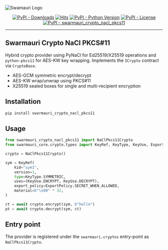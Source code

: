![Swamauri Logo](https://res.cloudinary.com/dbjmpekvl/image/upload/v1730099724/Swarmauri-logo-lockup-2048x757_hww01w.png)

<p align="center">
    <a href="https://pypi.org/project/swarmauri_crypto_nacl_pkcs11/">
        <img src="https://img.shields.io/pypi/dm/swarmauri_crypto_nacl_pkcs11" alt="PyPI - Downloads"/></a>
    <a href="https://hits.sh/github.com/swarmauri/swarmauri-sdk/tree/master/pkgs/standards/swarmauri_crypto_nacl_pkcs11/">
        <img alt="Hits" src="https://hits.sh/github.com/swarmauri/swarmauri-sdk/tree/master/pkgs/standards/swarmauri_crypto_nacl_pkcs11.svg"/></a>
    <a href="https://pypi.org/project/swarmauri_crypto_nacl_pkcs11/">
        <img src="https://img.shields.io/pypi/pyversions/swarmauri_crypto_nacl_pkcs11" alt="PyPI - Python Version"/></a>
    <a href="https://pypi.org/project/swarmauri_crypto_nacl_pkcs11/">
        <img src="https://img.shields.io/pypi/l/swarmauri_crypto_nacl_pkcs11" alt="PyPI - License"/></a>
    <a href="https://pypi.org/project/swarmauri_crypto_nacl_pkcs11/">
        <img src="https://img.shields.io/pypi/v/swarmauri_crypto_nacl_pkcs11?label=swarmauri_crypto_nacl_pkcs11&color=green" alt="PyPI - swarmauri_crypto_nacl_pkcs11"/></a>
</p>

---

## Swarmauri Crypto NaCl PKCS#11

Hybrid crypto provider using PyNaCl for Ed25519/X25519 operations and `python-pkcs11` for AES-KW key wrapping. Implements the `ICrypto` contract via `CryptoBase`.

- AES-GCM symmetric encrypt/decrypt
- AES-KW wrap/unwrap using PKCS#11
- X25519 sealed boxes for single and multi-recipient encryption

## Installation

```bash
pip install swarmauri_crypto_nacl_pkcs11
```

## Usage

```python
from swarmauri_crypto_nacl_pkcs11 import NaClPkcs11Crypto
from swarmauri_core.crypto.types import KeyRef, KeyType, KeyUse, ExportPolicy

crypto = NaClPkcs11Crypto()

sym = KeyRef(
    kid="sym1",
    version=1,
    type=KeyType.SYMMETRIC,
    uses=(KeyUse.ENCRYPT, KeyUse.DECRYPT),
    export_policy=ExportPolicy.SECRET_WHEN_ALLOWED,
    material=b"\x00" * 32,
)

ct = await crypto.encrypt(sym, b"hello")
pt = await crypto.decrypt(sym, ct)
```

## Entry point

The provider is registered under the `swarmauri.cryptos` entry-point as `NaClPkcs11Crypto`.

